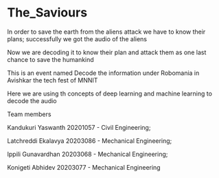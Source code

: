 # The_Saviours
In order to save the earth from the aliens attack we have to know their plans; successfully we got the audio of the aliens 

Now we are decoding it to know their plan and attack them as one last chance to save the humankind

This is an event named Decode the information under Robomania in Avishkar the tech fest of MNNIT 

Here we are using th concepts of deep learning and machine learning to decode the audio

Team members

Kandukuri Yaswanth 20201057 - Civil Engineering;

Latchreddi Ekalavya 20203086 - Mechanical Engineering;

Ippili Gunavardhan 20203068 - Mechanical Engineering;

Konigeti Abhidev 20203077 - Mechanical Engineering
